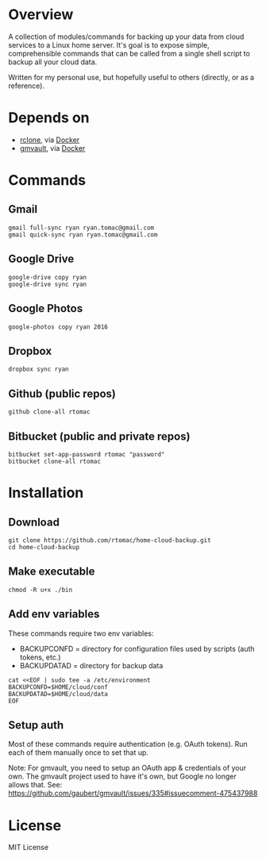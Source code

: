 Overview
========
A collection of modules/commands for backing up your data from cloud services to a Linux home server. It's goal is to expose simple, comprehensible commands that can be called from a single shell script to backup all your cloud data.

Written for my personal use, but hopefully useful to others (directly, or as a reference).

Depends on
==========
- [rclone](http://rclone.org/), via [Docker](https://hub.docker.com/r/kevineye/rclone/)
- [gmvault](http://gmvault.org/), via [Docker](https://hub.docker.com/r/tianon/gmvault/)

Commands
========
Gmail
-----
`gmail full-sync ryan ryan.tomac@gmail.com`  
`gmail quick-sync ryan ryan.tomac@gmail.com`

Google Drive
------------
`google-drive copy ryan`  
`google-drive sync ryan`

Google Photos
-------------
`google-photos copy ryan 2016`

Dropbox
-------
`dropbox sync ryan`

Github (public repos)
---------------------
`github clone-all rtomac`

Bitbucket (public and private repos)
------------------------------------
`bitbucket set-app-password rtomac "password"`  
`bitbucket clone-all rtomac`

Installation
============
Download
--------
```
git clone https://github.com/rtomac/home-cloud-backup.git
cd home-cloud-backup
```

Make executable
---------------
`chmod -R u+x ./bin`

Add env variables
-----------------
These commands require two env variables:
- BACKUPCONFD = directory for configuration files used by scripts (auth tokens, etc.)
- BACKUPDATAD = directory for backup data

```
cat <<EOF | sudo tee -a /etc/environment
BACKUPCONFD=$HOME/cloud/conf
BACKUPDATAD=$HOME/cloud/data
EOF
```

Setup auth
----------
Most of these commands require authentication (e.g. OAuth tokens). Run each of them manually once to set that up.

Note: For gmvault, you need to setup an OAuth app & credentials of your own. The gmvault project used to have it's own, but Google no longer allows that. See:
https://github.com/gaubert/gmvault/issues/335#issuecomment-475437988

License
=======
MIT License

